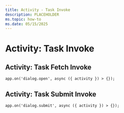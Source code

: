 ```yaml
---
title: Activity - Task Invoke
description: PLACEHOLDER
ms.topic: how-to
ms.date: 05/15/2025
---
```


# Activity: Task Invoke

## Activity: Task Fetch Invoke

```
app.on('dialog.open', async ({ activity }) > {});
```

## Activity: Task Submit Invoke

```
app.on('dialog.submit', async ({ activity }) > {});
```
